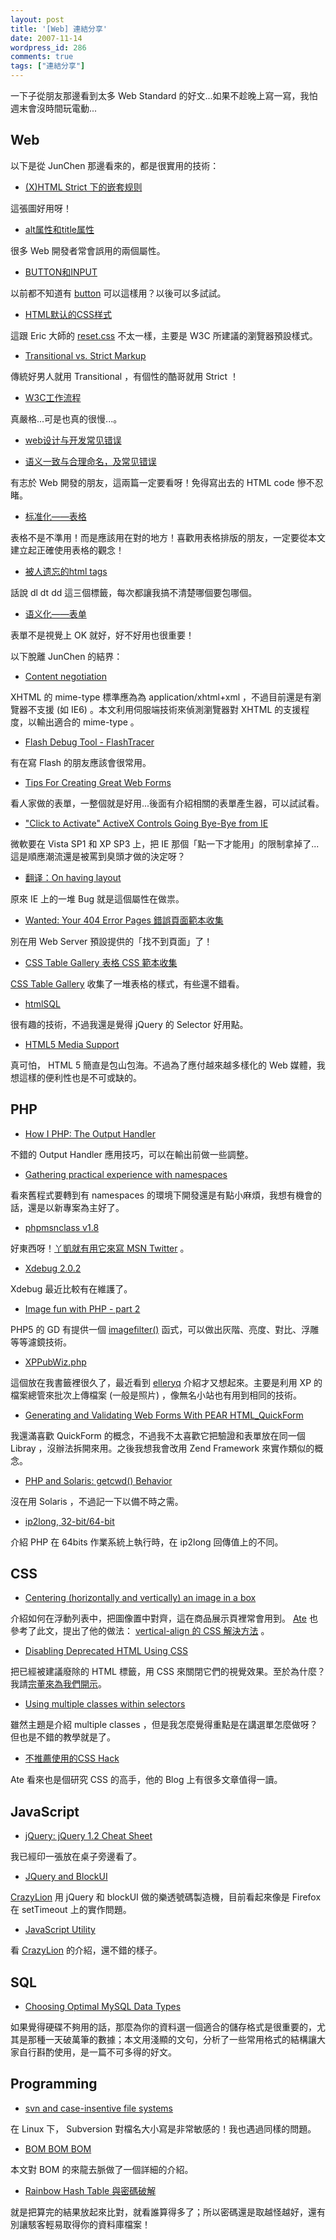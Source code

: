 ```yaml
---
layout: post
title: '[Web] 連結分享'
date: 2007-11-14
wordpress_id: 286
comments: true
tags: ["連結分享"]
---
```


一下子從朋友那邊看到太多 Web Standard 的好文...如果不趁晚上寫一寫，我怕週末會沒時間玩電動...

<!--more-->

## Web

以下是從 JunChen 那邊看來的，都是很實用的技術：

* [(X)HTML Strict 下的嵌套规则](http://www.junchenwu.com/2007/01/allowed_nesting_of_elements_in_html_4_strict_and_xhtml_10_strict.html)

這張圖好用呀！

* [alt属性和title属性](http://www.junchenwu.com/2005/05/alttitle.html)

很多 Web 開發者常會誤用的兩個屬性。

* [BUTTON和INPUT](http://www.junchenwu.com/2006/01/buttoninput.html)

以前都不知道有 [button](http://www.w3schools.com/tags/tag_button.asp) 可以這樣用？以後可以多試試。

* [HTML默认的CSS样式](http://www.junchenwu.com/2005/05/htmlcss.html)

這跟 Eric 大師的 [reset.css](http://meyerweb.com/eric/thoughts/2007/05/01/reset-reloaded/) 不太一樣，主要是 W3C 所建議的瀏覽器預設樣式。

* [Transitional vs. Strict Markup](http://www.junchenwu.com/2006/01/transitional_vs_strict_markup.html)

傳統好男人就用 Transitional ，有個性的酷哥就用 Strict ！

* [W3C工作流程](http://www.junchenwu.com/2006/04/w3c_workflow.html)

真嚴格...可是也真的很慢...。

* [web设计与开发常见错误](http://www.junchenwu.com/2005/12/web_development_mistakes.html)

* [语义一致与合理命名，及常见错误](http://www.junchenwu.com/2006/01/xhtml.html)

有志於 Web 開發的朋友，這兩篇一定要看呀！免得寫出去的 HTML code 慘不忍睹。

* [标准化——表格](http://www.junchenwu.com/2005/05/post_18.html)

表格不是不準用！而是應該用在對的地方！喜歡用表格排版的朋友，一定要從本文建立起正確使用表格的觀念！

* [被人遗忘的html tags](http://www.junchenwu.com/2005/11/html_tags.html)

話說 dl dt dd 這三個標籤，每次都讓我搞不清楚哪個要包哪個。

* [语义化——表单](http://www.junchenwu.com/2005/07/accessible_forms.html)

表單不是視覺上 OK 就好，好不好用也很重要！



以下脫離 JunChen 的結界：

* [Content negotiation](http://www.456bereastreet.com/archive/200408/content_negotiation/)

XHTML 的 mime-type 標準應為為 application/xhtml+xml ，不過目前還是有瀏覽器不支援 (如 IE6) 。本文利用伺服端技術來偵測瀏覽器對 XHTML 的支援程度，以輸出適合的 mime-type 。

* [Flash Debug Tool - FlashTracer](http://blog.eddie.com.tw/2007/11/11/flash-debug-tool-flashtracer)

有在寫 Flash 的朋友應該會很常用。

* [Tips For Creating Great Web Forms](http://css-tricks.com/tips-for-creating-great-web-forms/)

看人家做的表單，一整個就是好用...後面有介紹相關的表單產生器，可以試試看。

* ["Click to Activate" ActiveX Controls Going Bye-Bye from IE](http://technologyexpert.blogspot.com/2007/11/click-to-activate-activex-controls.html)

微軟要在 Vista SP1 和 XP SP3 上，把 IE 那個「點一下才能用」的限制拿掉了...這是順應潮流還是被罵到臭頭才做的決定呀？

* [翻译：On having layout](http://old9.blogsome.com/2006/04/11/onhavinglayout/)

原來 IE 上的一堆 Bug 就是這個屬性在做祟。

* [Wanted: Your 404 Error Pages 錯誤頁面範本收集](http://blog.roodo.com/chhuang/archives/4464047.html)

別在用 Web Server 預設提供的「找不到頁面」了！

* [CSS Table Gallery 表格 CSS 範本收集](http://blog.roodo.com/chhuang/archives/4464087.html)

[CSS Table Gallery](http://icant.co.uk/csstablegallery/index.php) 收集了一堆表格的樣式，有些還不錯看。

* [htmlSQL](http://crazylion.wordpress.com/2007/11/12/htmlsql/)

很有趣的技術，不過我還是覺得 jQuery 的 Selector 好用點。

* [HTML5 Media Support](http://webkit.org/blog/140/html5-media-support/)

真可怕， HTML 5 簡直是包山包海。不過為了應付越來越多樣化的 Web 媒體，我想這樣的便利性也是不可或缺的。



## PHP

* [How I PHP: The Output Handler](http://blog.adaniels.nl/?p=59)

不錯的 Output Handler 應用技巧，可以在輸出前做一些調整。

* [Gathering practical experience with namespaces](http://www.stubbles.org/archives/33-Gathering-practical-experience-with-namespaces.html)

看來舊程式要轉到有 namespaces 的環境下開發還是有點小麻煩，我想有機會的話，還是以新專案為主好了。

* [phpmsnclass v1.8](http://blog.teatime.com.tw/1/post/271)

好東西呀！[丫凱就有用它來寫 MSN Twitter](http://blog.darkhero.net/articles/view/231) 。

* [Xdebug 2.0.2](http://derickrethans.nl/xdebug_202.php)

Xdebug 最近比較有在維護了。

* [Image fun with PHP - part 2](http://www.phpied.com/image-fun-with-php-part-2/)

PHP5 的 GD 有提供一個 [imagefilter()](http://php.net/imagefilter) 函式，可以做出灰階、亮度、對比、浮雕等等濾鏡技術。

* [XPPubWiz.php](http://tim.digicol.de/xppubwiz/)

這個放在我書籤裡很久了，最近看到 [elleryq](http://blog.sina.com.tw/thinkingless/) 介紹才又想起來。主要是利用 XP 的檔案總管來批次上傳檔案 (一般是照片) ，像無名小站也有用到相同的技術。

* [Generating and Validating Web Forms With PEAR HTML_QuickForm](http://devzone.zend.com/article/2699-Generating-and-Validating-Web-Forms-With-PEAR-html_QuickForm)

我還滿喜歡 QuickForm 的概念，不過我不太喜歡它把驗證和表單放在同一個 Libray ，沒辦法拆開來用。之後我想我會改用 Zend Framework 來實作類似的概念。

* [PHP and Solaris: getcwd() Behavior](http://rob.sun3.org/php-code/php-and-solaris-getcwd-behavior/)

沒在用 Solaris ，不過記一下以備不時之需。

* [ip2long, 32-bit/64-bit](http://blog.milkfarmsoft.com/?p=73)

介紹 PHP 在 64bits 作業系統上執行時，在 ip2long 回傳值上的不同。



## CSS

* [Centering (horizontally and vertically) an image in a box](http://www.brunildo.org/test/img_center.html)

介紹如何在浮動列表中，把圖像置中對齊，這在商品展示頁裡常會用到。 [Ate](http://atedev.wordpress.com/) 也參考了此文，提出了他的做法： [vertical-align 的 CSS 解決方法](http://atedev.wordpress.com/2007/10/19/vertical-align-%e7%9a%84-css-%e8%a7%a3%e6%b1%ba%e6%96%b9%e6%b3%95/) 。

* [Disabling Deprecated HTML Using CSS](http://monc.se/kitchen/140/disabling-deprecated-html-using-css)

把已經被建議廢除的 HTML 標籤，用 CSS 來關閉它們的視覺效果。至於為什麼？我請[宗董來為我們開示](http://plog.longwin.com.tw/news-technology/2007/11/12/disable_deprecated_html_css_2007)。

* [Using multiple classes within selectors](http://www.maxdesign.com.au/presentation/multiple-classes/)

雖然主題是介紹 multiple classes ，但是我怎麼覺得重點是在講選單怎麼做呀？但也是不錯的教學就是了。

* [不推薦使用的CSS Hack](http://atedev.wordpress.com/2007/01/11/%e4%b8%8d%e6%8e%a8%e8%96%a6%e4%bd%bf%e7%94%a8%e7%9a%84css-hack/)

Ate 看來也是個研究 CSS 的高手，他的 Blog 上有很多文章值得一讀。



## JavaScript

* [jQuery: jQuery 1.2 Cheat Sheet](http://labs.colorcharge.com/jquery/)

我已經印一張放在桌子旁邊看了。

* [JQuery and BlockUI](http://crazylion.wordpress.com/2007/11/10/jquery-and-blockui/)

[CrazyLion](http://crazylion.wordpress.com/) 用 jQuery 和 blockUI 做的樂透號碼製造機，目前看起來像是 Firefox 在 setTimeout 上的實作問題。

* [JavaScript Utility](http://crazylion.wordpress.com/2007/11/13/javascript-utility/)

看 [CrazyLion](http://crazylion.wordpress.com/) 的介紹，還不錯的樣子。



## SQL

* [Choosing Optimal MySQL Data Types](http://bitfilm.net/?p=12)

如果覺得硬碟不夠用的話，那麼為你的資料選一個適合的儲存格式是很重要的，尤其是那種一天破萬筆的數據；本文用淺顯的文句，分析了一些常用格式的結構讓大家自行斟酌使用，是一篇不可多得的好文。



## Programming

* [svn and case-insentive file systems](http://akrabat.com/2007/11/10/svn-and-case-insentive-file-systems/)

在 Linux 下， Subversion 對檔名大小寫是非常敏感的！我也遇過同樣的問題。

* [BOM BOM BOM](http://atedev.wordpress.com/2007/09/19/bom-bom-bom/)

本文對 BOM 的來龍去脈做了一個詳細的介紹。

* [Rainbow Hash Table 與密碼破解](http://www.itis.tw/node/1023)

就是把算完的結果放起來比對，就看誰算得多了；所以密碼還是取越怪越好，還有別讓駭客輕易取得你的資料庫檔案！


